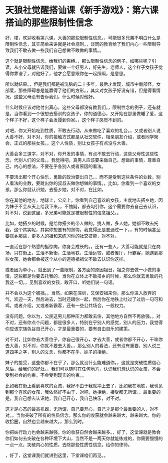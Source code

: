 # 天狼社觉醒搭讪课《新手游戏》：第六课 搭讪的那些限制性信念

好，樓，欢迎收看第六课，大善的那些限制性信念。，可能很多兄弟不明白什么是限制性信念，其实简单来讲就是社会规则。，谈同的教育给了我们内心一些限制导致我们不敢去做一些我们自己想做不敢做的事情。。

这个就是限制性信念，给我们的束缚。，那么限制性信念的例子，如哪些呢？引读，从小父母就告诉我们，要做一个好男人，好先生，老师人，这个样子女孩子觉得你靠谱了，对他好了，他才会愿意跟你在一起照啊，是意思。

所以就结果。，但是我们都是被洗脑的二十多年，最后才发现，城市中南部怪，女部爱，那些障碍总是能赢得了他们的方形。，其实对女孩子好没有错，但是得看情况，这些父母没有告诉我们，什么时候对他好。

什么时候应该对他付出真心，这些父母都没有教我们。，限制性念的例子，还有就是，当你看到一个很想去搭训的女孩子，你的道德心，又开始在那里做睡了爱，这个样子不好，这个样子会发擾到你家。，这个样子感觉不到的。

对吧，你又开始吃到性质，不敢去行动，从来做吃了喜欢的礼台。，又或者别人说大善不好，对不对，你的接触方式都是从社交软件，相亲朋友介绍，或者同学聚会，正式的那些女孩。，这个人性质，别让女孩子有点没与大善。

大善会多三道字，对不对，你开发的事情，有点不敢去行动，这些父母性这些性念，代别人们的父母。，我觉得吧，真男人应该要来做自己，想做的事情，尊重自己，内心的想法，不要在乎各别人或者原因的看法。

不要活出那个开心快乐，勇敢的政治要出自己，，而不是受到这些条件的业数，别人看法的业数，要跳出你的叔叔去做你想做的事情。，比如，你看到一个喜欢的女孩，那么你就认识她，去搭乡她，对不对，在比如。

你在其他的地方，地球上，公交上，你看到自己喜欢的女孩，主度地去搭乡她，因为妹子不会从天上给我下来，，不愧疑，都去勾引你，这个需要你去自己去认识，对不对，说到这里，多兄弟可能就是被限制性的信念祖父。。

比如，她搭乡的时候，是给你搭乡的带人做的，挑人做，多人她，她都不敢去托我，这个其实呢，其实你想要有的熟悔，我觉得还是要通过一下，，有的时候甚至要搭乡那些，更多人的祖和来练习你的社交技能，对不对。

一直活在那个熟悉的挺惊向，你身会成长的。，还有一些人，大善可能就是只在商场，只在街上，生活不新街，生活地铁，生活远较，或者餐厅，行霸客，她遇到那些女孩，她会都会被这个从小的道德祖祖父不敢去认识你这样。

或者因为单小，，就出到了一些限制，各方面的原因祖日，祖之你去做一小做的事情，这些都是你要去托我的，当你在立体上不敢搭乡的时候，那么你就去勇敢的托我这一切。，见到喜欢的女孩，敢开口，听她们说一句话。

并不会以为这个被挡。，当然，如果在深圳，又保安祖来你，那么你进入放弃的气，欢迎一天，然后进去，当时还跟你一起，然后你在地铁上吐过了过后一句可和鸡，或者介绍，又或者新霸客，还有一些公共场合，一般权力。

没有问题，你以为，公民这男儿那种压力都敢去住，其他地方自然不再放强。，对不对，还有你点个问题，都是很多人，特别在乎别人的感觉，别人的压力，我觉得你应该宗族色谷自己开心，才是最重要的，要有自由自乐的建策。

对不对，比如你去大善位子，你自己很开心，才去大善，或者你都不开心，干嘛你去大善，对不对，你就不要去大善。，那么别人的看法，还有没有重要，别人说三道四字之字，别人的文念，你都不在乎，妹子的拒绝。

妹子的接受，这些你都不在乎了，那么就没什么能难道你。，这就是突破性质信心念后，给我们的好处。，我们可以随时在任何地方，认识我们想认识的女孩，不会受到社会的约束，不会受到现实的约束。。

比如我在街上看到喜欢的女孩，我好不由于我就冲上去了，比如我在地铁，我也见到那个喜欢的女孩，我依然好不由于，对吧，她拒绝，接受都无所谓。，最重要的是，我自己想去认识她，我自己开心，我自己快乐，对不对。

这才是心态的最高机器，无所谓，自己要开心，自己才是那个最重要的人，对不对。，当你突破了所有的性质信念，那么你的收获就会越来越大，越来越大。你的收拾圈，自然也会越来越大。，那么到时。

你把妹行动力也会越来越强，你的收获自然会越来越多。，好了，这堂课就是教会你们如何去突破在各种环境下大山，当然不是一两天你就能练成的，你需要慢慢的一点一点，突破内心的性质，去除那些性质性信念，给你的律师。

，好了，这堂课我们就讲到这里，下堂课咱们再见。。